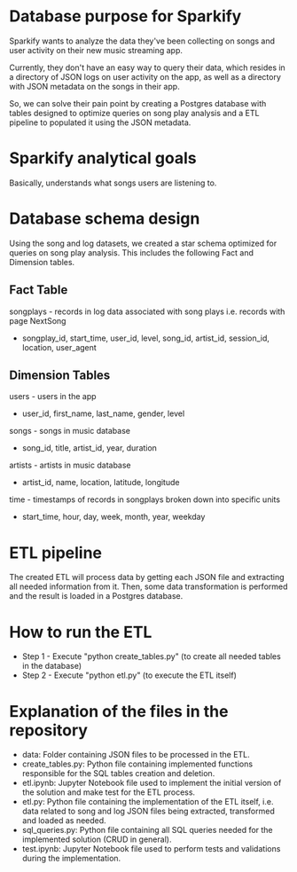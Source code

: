 # Database purpose for Sparkify
Sparkify wants to analyze the data they've been collecting on songs and user activity on their new music streaming app. 

Currently, they don't have an easy way to query their data, which resides in a directory of JSON logs on user activity on the app, as well as a directory with JSON metadata on the songs in their app. 

So, we can solve their pain point by creating a Postgres database with tables designed to optimize queries on song play analysis and a ETL pipeline to populated it using the JSON metadata. 

# Sparkify analytical goals
Basically, understands what songs users are listening to.

# Database schema design
Using the song and log datasets, we created a star schema optimized for queries on song play analysis. 
This includes the following Fact and Dimension tables.

## Fact Table
songplays - records in log data associated with song plays i.e. records with page NextSong 
- songplay_id, start_time, user_id, level, song_id, artist_id, session_id, location, user_agent

## Dimension Tables
users - users in the app 
- user_id, first_name, last_name, gender, level

songs - songs in music database 
- song_id, title, artist_id, year, duration

artists - artists in music database 
- artist_id, name, location, latitude, longitude

time - timestamps of records in songplays broken down into specific units 
- start_time, hour, day, week, month, year, weekday

# ETL pipeline
The created ETL will process data by getting each JSON file and extracting all needed information from it. 
Then, some data transformation is performed and the result is loaded in a Postgres database.

# How to run the ETL
- Step 1 - Execute "python create_tables.py" (to create all needed tables in the database) 
- Step 2 - Execute "python etl.py" (to execute the ETL itself)

# Explanation of the files in the repository
- data: Folder containing JSON files to be processed in the ETL. 
- create_tables.py: Python file containing implemented functions responsible for the SQL tables creation and deletion. 
- etl.ipynb: Jupyter Notebook file used to implement the initial version of the solution and make test for the ETL process. 
- etl.py: Python file containing the implementation of the ETL itself, i.e. data related to song and log JSON files being extracted, transformed and loaded as needed. 
- sql_queries.py: Python file containing all SQL queries needed for the implemented solution (CRUD in general). 
- test.ipynb: Jupyter Notebook file used to perform tests and validations during the implementation. 

